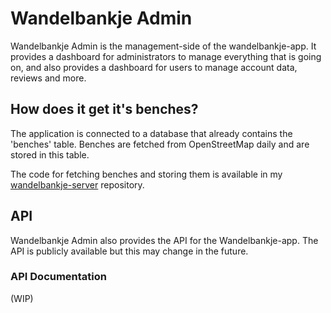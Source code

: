 # Wandelbankje Admin
Wandelbankje Admin is the management-side of the wandelbankje-app.
It provides a dashboard for administrators to manage everything that is going on, and also provides a dashboard for users to manage account data, reviews and more.

## How does it get it's benches?
The application is connected to a database that already contains the 'benches' table. Benches are fetched from OpenStreetMap daily and are stored in this table. 

The code for fetching benches and storing them is available in my [wandelbankje-server](https://github.com/siebsie23/wandelbankje-server) repository.


## API
Wandelbankje Admin also provides the API for the Wandelbankje-app. The API is publicly available but this may change in the future.

### API Documentation
(WIP)

